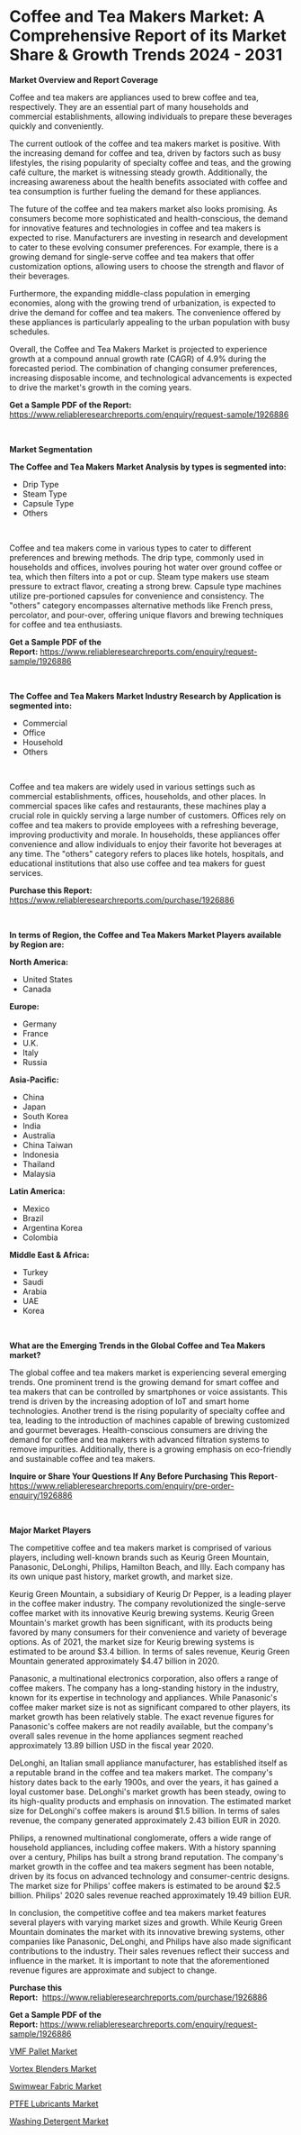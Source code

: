 <p><h1>Coffee and Tea Makers Market: A Comprehensive Report of its Market Share & Growth Trends 2024 - 2031</h1></p><p><strong>Market Overview and Report Coverage</strong></p>
<p><p>Coffee and tea makers are appliances used to brew coffee and tea, respectively. They are an essential part of many households and commercial establishments, allowing individuals to prepare these beverages quickly and conveniently.</p><p>The current outlook of the coffee and tea makers market is positive. With the increasing demand for coffee and tea, driven by factors such as busy lifestyles, the rising popularity of specialty coffee and teas, and the growing café culture, the market is witnessing steady growth. Additionally, the increasing awareness about the health benefits associated with coffee and tea consumption is further fueling the demand for these appliances.</p><p>The future of the coffee and tea makers market also looks promising. As consumers become more sophisticated and health-conscious, the demand for innovative features and technologies in coffee and tea makers is expected to rise. Manufacturers are investing in research and development to cater to these evolving consumer preferences. For example, there is a growing demand for single-serve coffee and tea makers that offer customization options, allowing users to choose the strength and flavor of their beverages.</p><p>Furthermore, the expanding middle-class population in emerging economies, along with the growing trend of urbanization, is expected to drive the demand for coffee and tea makers. The convenience offered by these appliances is particularly appealing to the urban population with busy schedules.</p><p>Overall, the Coffee and Tea Makers Market is projected to experience growth at a compound annual growth rate (CAGR) of 4.9% during the forecasted period. The combination of changing consumer preferences, increasing disposable income, and technological advancements is expected to drive the market's growth in the coming years.</p></p>
<p><strong>Get a Sample PDF of the Report:</strong> <a href="https://www.reliableresearchreports.com/enquiry/request-sample/1926886">https://www.reliableresearchreports.com/enquiry/request-sample/1926886</a></p>
<p>&nbsp;</p>
<p><strong>Market Segmentation</strong></p>
<p><strong>The Coffee and Tea Makers Market Analysis by types is segmented into:</strong></p>
<p><ul><li>Drip Type</li><li>Steam Type</li><li>Capsule Type</li><li>Others</li></ul></p>
<p>&nbsp;</p>
<p><p>Coffee and tea makers come in various types to cater to different preferences and brewing methods. The drip type, commonly used in households and offices, involves pouring hot water over ground coffee or tea, which then filters into a pot or cup. Steam type makers use steam pressure to extract flavor, creating a strong brew. Capsule type machines utilize pre-portioned capsules for convenience and consistency. The "others" category encompasses alternative methods like French press, percolator, and pour-over, offering unique flavors and brewing techniques for coffee and tea enthusiasts.</p></p>
<p><strong>Get a Sample PDF of the Report:</strong>&nbsp;<a href="https://www.reliableresearchreports.com/enquiry/request-sample/1926886">https://www.reliableresearchreports.com/enquiry/request-sample/1926886</a></p>
<p>&nbsp;</p>
<p><strong>The Coffee and Tea Makers Market Industry Research by Application is segmented into:</strong></p>
<p><ul><li>Commercial</li><li>Office</li><li>Household</li><li>Others</li></ul></p>
<p>&nbsp;</p>
<p><p>Coffee and tea makers are widely used in various settings such as commercial establishments, offices, households, and other places. In commercial spaces like cafes and restaurants, these machines play a crucial role in quickly serving a large number of customers. Offices rely on coffee and tea makers to provide employees with a refreshing beverage, improving productivity and morale. In households, these appliances offer convenience and allow individuals to enjoy their favorite hot beverages at any time. The "others" category refers to places like hotels, hospitals, and educational institutions that also use coffee and tea makers for guest services.</p></p>
<p><strong>Purchase this Report:</strong>&nbsp; <a href="https://www.reliableresearchreports.com/purchase/1926886">https://www.reliableresearchreports.com/purchase/1926886</a></p>
<p>&nbsp;</p>
<p><strong>In terms of Region, the Coffee and Tea Makers Market Players available by Region are:</strong></p>
<p>
    <p> <strong> North America: </strong>
        <ul>
            <li>United States</li>
            <li>Canada</li>
        </ul>
        </p> 
    <p> <strong> Europe: </strong>
        <ul>
            <li>Germany</li>
            <li>France</li>
            <li>U.K.</li>
            <li>Italy</li>
            <li>Russia</li>
        </ul>
        </p> 
    <p> <strong> Asia-Pacific: </strong>
        <ul>
            <li>China</li>
            <li>Japan</li>
            <li>South Korea</li>
            <li>India</li>
            <li>Australia</li>
            <li>China Taiwan</li>
            <li>Indonesia</li>
            <li>Thailand</li>
            <li>Malaysia</li>
        </ul>
        </p> 
    <p> <strong> Latin America: </strong>
        <ul>
            <li>Mexico</li>
            <li>Brazil</li>
            <li>Argentina Korea</li>
            <li>Colombia</li>
        </ul>
        </p> 
    <p> <strong> Middle East & Africa: </strong>
        <ul>
            <li>Turkey</li>
            <li>Saudi</li>
            <li>Arabia</li>
            <li>UAE</li>
            <li>Korea</li>
        </ul>
    </p>
    </p>
<p>&nbsp;</p>
<p><strong>What are the Emerging Trends in the Global Coffee and Tea Makers market?</strong></p>
<p><p>The global coffee and tea makers market is experiencing several emerging trends. One prominent trend is the growing demand for smart coffee and tea makers that can be controlled by smartphones or voice assistants. This trend is driven by the increasing adoption of IoT and smart home technologies. Another trend is the rising popularity of specialty coffee and tea, leading to the introduction of machines capable of brewing customized and gourmet beverages. Health-conscious consumers are driving the demand for coffee and tea makers with advanced filtration systems to remove impurities. Additionally, there is a growing emphasis on eco-friendly and sustainable coffee and tea makers.</p></p>
<p><strong>Inquire or Share Your Questions If Any Before Purchasing This Report</strong>- <a href="https://www.reliableresearchreports.com/enquiry/pre-order-enquiry/1926886">https://www.reliableresearchreports.com/enquiry/pre-order-enquiry/1926886</a></p>
<p>&nbsp;</p>
<p><strong>Major Market Players</strong></p>
<p><p>The competitive coffee and tea makers market is comprised of various players, including well-known brands such as Keurig Green Mountain, Panasonic, DeLonghi, Philips, Hamilton Beach, and Illy. Each company has its own unique past history, market growth, and market size. </p><p>Keurig Green Mountain, a subsidiary of Keurig Dr Pepper, is a leading player in the coffee maker industry. The company revolutionized the single-serve coffee market with its innovative Keurig brewing systems. Keurig Green Mountain's market growth has been significant, with its products being favored by many consumers for their convenience and variety of beverage options. As of 2021, the market size for Keurig brewing systems is estimated to be around $3.4 billion. In terms of sales revenue, Keurig Green Mountain generated approximately $4.47 billion in 2020.</p><p>Panasonic, a multinational electronics corporation, also offers a range of coffee makers. The company has a long-standing history in the industry, known for its expertise in technology and appliances. While Panasonic's coffee maker market size is not as significant compared to other players, its market growth has been relatively stable. The exact revenue figures for Panasonic's coffee makers are not readily available, but the company's overall sales revenue in the home appliances segment reached approximately 13.89 billion USD in the fiscal year 2020.</p><p>DeLonghi, an Italian small appliance manufacturer, has established itself as a reputable brand in the coffee and tea makers market. The company's history dates back to the early 1900s, and over the years, it has gained a loyal customer base. DeLonghi's market growth has been steady, owing to its high-quality products and emphasis on innovation. The estimated market size for DeLonghi's coffee makers is around $1.5 billion. In terms of sales revenue, the company generated approximately 2.43 billion EUR in 2020.</p><p>Philips, a renowned multinational conglomerate, offers a wide range of household appliances, including coffee makers. With a history spanning over a century, Philips has built a strong brand reputation. The company's market growth in the coffee and tea makers segment has been notable, driven by its focus on advanced technology and consumer-centric designs. The market size for Philips' coffee makers is estimated to be around $2.5 billion. Philips' 2020 sales revenue reached approximately 19.49 billion EUR.</p><p>In conclusion, the competitive coffee and tea makers market features several players with varying market sizes and growth. While Keurig Green Mountain dominates the market with its innovative brewing systems, other companies like Panasonic, DeLonghi, and Philips have also made significant contributions to the industry. Their sales revenues reflect their success and influence in the market. It is important to note that the aforementioned revenue figures are approximate and subject to change.</p></p>
<p><strong>Purchase this Report:</strong>&nbsp;&nbsp;<a href="https://www.reliableresearchreports.com/purchase/1926886">https://www.reliableresearchreports.com/purchase/1926886</a></p>
<p></p>
<p><strong>Get a Sample PDF of the Report:</strong>&nbsp;<a href="https://www.reliableresearchreports.com/enquiry/request-sample/1926886">https://www.reliableresearchreports.com/enquiry/request-sample/1926886</a></p>
<p><p><a href="https://github.com/irfadac/Market-Research-Report-List-1/blob/main/vmf-pallet-market.md">VMF Pallet Market</a></p><p><a href="https://github.com/juniordelafrance/Market-Research-Report-List-1/blob/main/vortex-blenders-market.md">Vortex Blenders Market</a></p><p><a href="https://github.com/khayangel/Market-Research-Report-List-1/blob/main/swimwear-fabric-market.md">Swimwear Fabric Market</a></p><p><a href="https://github.com/elizabethdagraca/Market-Research-Report-List-1/blob/main/ptfe-lubricants-market.md">PTFE Lubricants Market</a></p><p><a href="https://github.com/indrystar/Market-Research-Report-List-1/blob/main/washing-detergent-market.md">Washing Detergent Market</a></p></p>